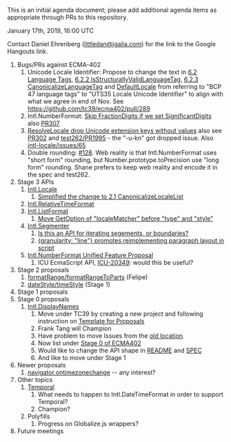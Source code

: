 This is an initial agenda document; please add additional agenda items as appropriate through PRs to this repository.

January 17th, 2019, 16:00 UTC

Contact Daniel Ehrenberg (littledan@igalia.com) for the link to the Google Hangouts link.

1. Bugs/PRs against ECMA-402
    1. Unicode Locale Identifier: Propose to change the text in [6.2 Language Tags](https://ecma-international.org/ecma-402/#sec-language-tags), [6.2.2 IsStructurallyValidLanguageTag](https://ecma-international.org/ecma-402/#sec-isstructurallyvalidlanguagetag), [6.2.3 CanonicalizeLanguageTag](https://ecma-international.org/ecma-402/#sec-canonicalizelanguagetag) and [DefaultLocale](https://ecma-international.org/ecma-402/#sec-defaultlocale) from referring to "BCP 47 language tags" to "UTS35 Locale Unicode Identifier" to align with what we agree in end of Nov. See https://github.com/tc39/ecma402/pull/289
    2. Intl.NumberFormat: [Skip FractionDigits if we set SignificantDigits](https://github.com/tc39/ecma402/issues/306) also [PR307](https://github.com/tc39/ecma402/pull/307)
    3. [ResolveLocale drop Unicode extension keys without values](https://github.com/tc39/ecma402/issues/223) also see [PR302](https://github.com/tc39/ecma402/pull/302) and [test262/PR1995](https://github.com/tc39/test262/pull/1995) - the "-u-kn" got dropped issue. Also [intl-locale/issues/65](https://github.com/tc39/proposal-intl-locale/issues/65)
    4. Double rounding: [#128](https://github.com/tc39/ecma402/issues/128). Web reality is that Intl.NumberFormat uses "short form" rounding, but Number.prototype.toPrecision use "long form" rounding. Shane prefers to keep web reality and encode it in the spec and test262.
2. Stage 3 APIs
    1. [Intl.Locale](https://github.com/tc39/proposal-intl-locale)
        1. [Simplified the change to 2.1 CanonicalizeLocaleList](https://github.com/tc39/proposal-intl-locale/issues/68)
    2. [Intl.RelativeTimeFormat](https://github.com/tc39/proposal-intl-relative-time)
    3. [Intl.ListFormat](https://github.com/tc39/proposal-intl-list-format)
        1. [Move GetOption of "localeMatcher" before "type" and "style"](https://github.com/tc39/proposal-intl-list-format/pull/36)
    4. [Intl.Segmenter](https://github.com/tc39/proposal-intl-segmenter)
        1. [Is this an API for iterating segements, or boundaries?](https://github.com/tc39/proposal-intl-segmenter/issues/59)
        2. [{granularity: "line"} promotes reimplementing paragraph layout in script](https://github.com/tc39/proposal-intl-segmenter/issues/49)
    5. [Intl.NumberFormat Unified Feature Proposal](https://github.com/sffc/proposal-unified-intl-numberformat)
        1. ICU EcmaScript API, [ICU-20349](https://unicode-org.atlassian.net/browse/ICU-20349): would this be useful?
3. Stage 2 proposals
    1. [formatRange/formatRangeToParts](https://github.com/fabalbon/proposal-intl-DateTimeFormat-formatRange) (Felipe)
    2. [dateStyle/timeStyle](https://github.com/tc39/proposal-ecma402-datetime-style) (Stage 1)
4. Stage 1 proposals
5. Stage 0 proposals
    1. [Intl.DisplayNames](https://github.com/tc39/proposal-intl-displaynames)
        1. Move under TC39 by creating a new project and following instruction on [Template for Proposals](https://github.com/tc39/template-for-proposals)
        2. Frank Tang will Champion
        3. Have problem to move Issues from the [old location](https://github.com/brawer/proposal-intl-displaynames).
        4. Now list under [Stage 0 of ECMA402](https://github.com/tc39/proposals/blob/master/ecma402/stage-0-proposals.md) 
        5. Would like to change the API shape in [README](https://github.com/tc39/proposal-intl-displaynames/pull/2) and [SPEC](https://github.com/tc39/proposal-intl-displaynames/pull/4)
        6. And like to move under Stage 1
6. Newer proposals
    1. [navigator.ontimezonechange](https://github.com/whatwg/html/pull/3047) -- any interest?
7. Other topics
    1. [Temporal](https://github.com/tc39/proposal-temporal)
        1. What needs to happen to Intl.DateTimeFormat in order to support Temporal?
        2. Champion?
    2. Polyfills
        1. Progress on Globalize.js wrappers?
8. Future meetings
